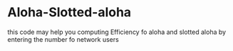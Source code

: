 # Aloha-Slotted-aloha
this code may help you computing  Efficiency fo aloha and slotted aloha by entering the number fo network users
